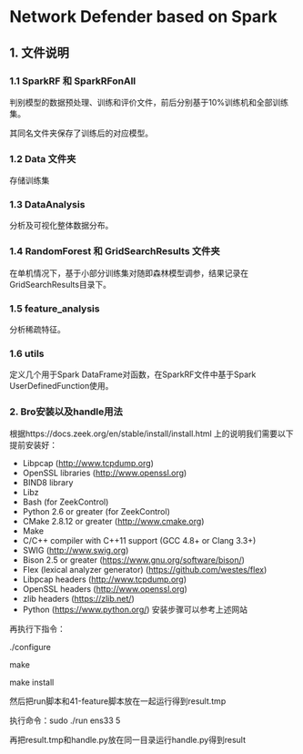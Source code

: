 # Network Defender based on Spark

## 1. 文件说明
### 1.1 SparkRF 和 SparkRFonAll
判别模型的数据预处理、训练和评价文件，前后分别基于10%训练机和全部训练集。

其同名文件夹保存了训练后的对应模型。

### 1.2 Data 文件夹
存储训练集

### 1.3 DataAnalysis
分析及可视化整体数据分布。

### 1.4 RandomForest 和 GridSearchResults 文件夹
在单机情况下，基于小部分训练集对随即森林模型调参，结果记录在GridSearchResults目录下。

### 1.5 feature_analysis
分析稀疏特征。

### 1.6 utils
定义几个用于Spark DataFrame对函数，在SparkRF文件中基于Spark UserDefinedFunction使用。

### 2. Bro安装以及handle用法
根据https://docs.zeek.org/en/stable/install/install.html 上的说明我们需要以下提前安装好：
- Libpcap (http://www.tcpdump.org)
- OpenSSL libraries (http://www.openssl.org)
- BIND8 library
- Libz
- Bash (for ZeekControl)
- Python 2.6 or greater (for ZeekControl)
- CMake 2.8.12 or greater (http://www.cmake.org)
- Make
- C/C++ compiler with C++11 support (GCC 4.8+ or Clang 3.3+)
- SWIG (http://www.swig.org)
- Bison 2.5 or greater (https://www.gnu.org/software/bison/)
- Flex (lexical analyzer generator) (https://github.com/westes/flex)
- Libpcap headers (http://www.tcpdump.org)
- OpenSSL headers (http://www.openssl.org)
- zlib headers (https://zlib.net/)
- Python (https://www.python.org/)
安装步骤可以参考上述网站

再执行下指令：

./configure

make

make install

然后把run脚本和41-feature脚本放在一起运行得到result.tmp

执行命令：sudo ./run ens33 5

再把result.tmp和handle.py放在同一目录运行handle.py得到result
